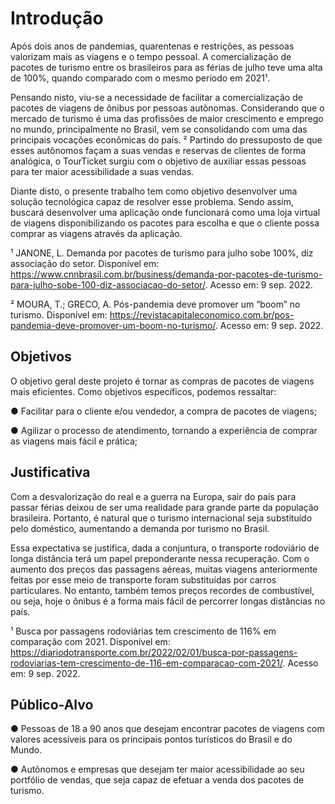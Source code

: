 # Introdução

Após dois anos de pandemias, quarentenas e restrições, as pessoas valorizam mais as viagens e o tempo pessoal. A comercialização de pacotes de turismo entre os brasileiros para as férias de julho teve uma alta de 100%, quando comparado com o mesmo período em 2021¹.

Pensando nisto, viu-se a necessidade de facilitar a comercialização de pacotes de viagens de ônibus por pessoas autônomas. Considerando que o mercado de turismo é uma das profissões de maior crescimento e emprego no mundo, principalmente no Brasil, vem se consolidando com uma das principais vocações econômicas do país. ² Partindo do pressuposto de que esses autônomos façam a suas vendas e reservas de clientes de forma analógica, o TourTicket surgiu com o objetivo de auxiliar essas pessoas para ter maior acessibilidade a suas vendas.

Diante disto, o presente trabalho tem como objetivo desenvolver uma solução tecnológica capaz de resolver esse problema. Sendo assim, buscará desenvolver uma aplicação onde funcionará como uma loja virtual de viagens disponibilizando os pacotes para escolha e que o cliente possa comprar as viagens através da aplicação.

¹ JANONE, L. Demanda por pacotes de turismo para julho sobe 100%, diz associação do setor. Disponível em: <https://www.cnnbrasil.com.br/business/demanda-por-pacotes-de-turismo-para-julho-sobe-100-diz-associacao-do-setor/>. Acesso em: 9 sep. 2022.

² MOURA, T.; GRECO, A. Pós-pandemia deve promover um “boom” no turismo. Disponível em: <https://revistacapitaleconomico.com.br/pos-pandemia-deve-promover-um-boom-no-turismo/>. Acesso em: 9 sep. 2022.

## Objetivos
O objetivo geral deste projeto é tornar as compras de pacotes de viagens mais eficientes. Como objetivos específicos, podemos ressaltar:

● Facilitar para o cliente e/ou vendedor, a compra de pacotes de viagens;

● Agilizar o processo de atendimento, tornando a experiência de comprar as viagens mais fácil e prática;

## Justificativa

Com a desvalorização do real e a guerra na Europa, sair do país para passar férias deixou de ser uma realidade para grande parte da população brasileira. Portanto, é natural que o turismo internacional seja substituído pelo doméstico, aumentando a demanda por turismo no Brasil. 

Essa expectativa se justifica, dada a conjuntura, o transporte rodoviário de longa distância terá um papel preponderante nessa recuperação. Com o aumento dos preços das passagens aéreas, muitas viagens anteriormente feitas por esse meio de transporte foram substituídas por carros particulares. No entanto, também temos preços recordes de combustível, ou seja, hoje o ônibus é a forma mais fácil de percorrer longas distâncias no país.

¹ Busca por passagens rodoviárias tem crescimento de 116% em comparação com 2021. Disponível em: <https://diariodotransporte.com.br/2022/02/01/busca-por-passagens-rodoviarias-tem-crescimento-de-116-em-comparacao-com-2021/>. Acesso em: 9 sep. 2022.

## Público-Alvo
● Pessoas de 18 a 90 anos que desejam encontrar pacotes de viagens com valores acessíveis para os principais pontos turísticos do Brasil e do Mundo. 

● Autônomos e empresas que desejam ter maior acessibilidade ao seu portfólio de vendas, que seja capaz de efetuar a venda dos pacotes de turismo.
